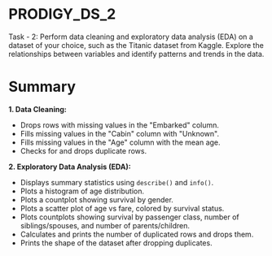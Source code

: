 # PRODIGY_DS_2
Task - 2: Perform data cleaning and exploratory data analysis (EDA) on a dataset of your choice, such as the Titanic dataset from Kaggle. Explore the relationships between variables and identify patterns and trends in the data.

# Summary

**1. Data Cleaning:**<br>
<ul>
  <li>Drops rows with missing values in the "Embarked" column.</li>
  <li>Fills missing values in the "Cabin" column with "Unknown".</li>
  <li>Fills missing values in the "Age" column with the mean age.</li>
  <li>Checks for and drops duplicate rows.</li>
</ul>

**2. Exploratory Data Analysis (EDA):**<br>
<ul>
  <li>Displays summary statistics using <code>describe()</code> and <code>info()</code>.</li>
  <li>Plots a histogram of age distribution.</li>
  <li>Plots a countplot showing survival by gender.</li>
  <li>Plots a scatter plot of age vs fare, colored by survival status.</li>
  <li>Plots countplots showing survival by passenger class, number of siblings/spouses, and number of parents/children.</li>
  <li>Calculates and prints the number of duplicated rows and drops them.</li>
  <li>Prints the shape of the dataset after dropping duplicates.</li>
</ul>
